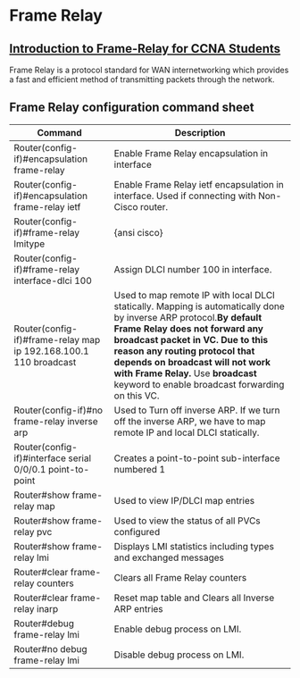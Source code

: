 # Frame Relay

## [Introduction to Frame-Relay for CCNA Students](https://networklessons.com/frame-relay/introduction-to-frame-relay-for-ccna-students)

Frame Relay is a protocol standard for WAN internetworking which provides a fast and efficient method of transmitting packets through the network.

## Frame Relay configuration command sheet

| Command                                                          | Description                                                                                                                                                                                                                                                                                                                                                               |
| ---------------------------------------------------------------- | ------------------------------------------------------------------------------------------------------------------------------------------------------------------------------------------------------------------------------------------------------------------------------------------------------------------------------------------------------------------------- |
| Router(config-if)#encapsulation frame-relay                      | Enable Frame Relay encapsulation in interface                                                                                                                                                                                                                                                                                                                             |
| Router(config-if)#encapsulation frame-relay ietf                 | Enable Frame Relay ietf encapsulation in interface. Used if connecting with Non-Cisco router.                                                                                                                                                                                                                                                                             |
| Router(config-if)#frame-relay lmitype |{ansi cisco}                                                                                                                                                                                                                                                                                                                                                                   |
| Router(config-if)#frame-relay interface-dlci 100                 | Assign DLCI number 100 in interface.                                                                                                                                                                                                                                                                                                                                      |
| Router(config-if)#frame-relay map ip 192.168.100.1 110 broadcast | Used to map remote IP with local DLCI statically. Mapping is automatically done by inverse ARP protocol.**By default Frame Relay does not forward any broadcast packet in VC. Due to this reason any routing protocol that depends on broadcast will not work with Frame Relay.** Use **broadcast** keyword to enable broadcast forwarding on this VC. |
| Router(config-if)#no frame-relay inverse arp                     | Used to Turn off inverse ARP. If we turn off the inverse ARP, we have to map remote IP and local DLCI statically.                                                                                                                                                                                                                                                         |
| Router(config-if)#interface serial 0/0/0.1 point-to-point        | Creates a point-to-point sub-interface numbered 1                                                                                                                                                                                                                                                                                                                         |
| Router#show frame-relay map                                      | Used to view IP/DLCI map entries                                                                                                                                                                                                                                                                                                                                          |
| Router#show frame-relay pvc                                      | Used to view the status of all PVCs configured                                                                                                                                                                                                                                                                                                                            |
| Router#show frame-relay lmi                                      | Displays LMI statistics including types and exchanged messages                                                                                                                                                                                                                                                                                                            |
| Router#clear frame-relay counters                                | Clears all Frame Relay counters                                                                                                                                                                                                                                                                                                                                           |
| Router#clear frame-relay inarp                                   | Reset map table and Clears all Inverse ARP entries                                                                                                                                                                                                                                                                                                                        |
| Router#debug frame-relay lmi                                     | Enable debug process on LMI.                                                                                                                                                                                                                                                                                                                                              |
| Router#no debug frame-relay lmi                                  | Disable debug process on LMI.                                                                                                                                                                                                                                                                                                                                             |
